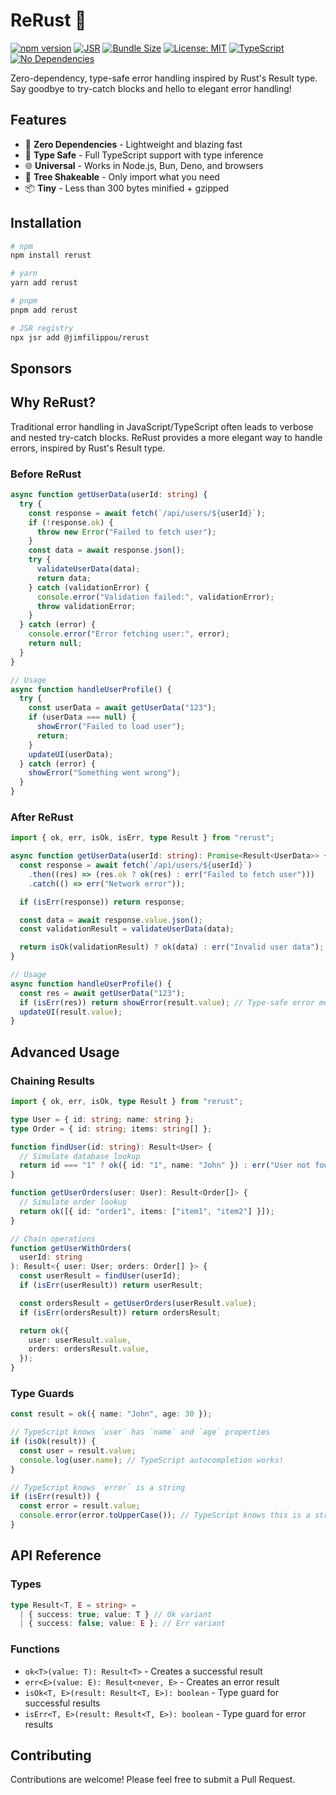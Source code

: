 # ReRust 🦀

[![npm version](https://img.shields.io/npm/v/rerust.svg)](https://www.npmjs.com/package/rerust)
[![JSR](https://jsr.io/badges/@jimfilippou/rerust)](https://jsr.io/@jimfilippou/rerust)
[![Bundle Size](https://img.shields.io/bundlephobia/minzip/rerust)](https://bundlephobia.com/package/rerust)
[![License: MIT](https://img.shields.io/badge/License-MIT-yellow.svg)](https://opensource.org/licenses/MIT)
[![TypeScript](https://img.shields.io/badge/TypeScript-Ready-blue.svg)](https://www.typescriptlang.org/)
[![No Dependencies](https://img.shields.io/badge/dependencies-0-brightgreen.svg)](package.json)

Zero-dependency, type-safe error handling inspired by Rust's Result type. Say goodbye to try-catch blocks and hello to elegant error handling!

## Features

- 🚀 **Zero Dependencies** - Lightweight and blazing fast
- 💪 **Type Safe** - Full TypeScript support with type inference
- 🌐 **Universal** - Works in Node.js, Bun, Deno, and browsers
- 🎯 **Tree Shakeable** - Only import what you need
- 📦 **Tiny** - Less than 300 bytes minified + gzipped

## Installation

```bash
# npm
npm install rerust

# yarn
yarn add rerust

# pnpm
pnpm add rerust

# JSR registry
npx jsr add @jimfilippou/rerust
```

## Sponsors

## Why ReRust?

Traditional error handling in JavaScript/TypeScript often leads to verbose and nested try-catch blocks. ReRust provides a more elegant way to handle errors, inspired by Rust's Result type.

### Before ReRust

```typescript
async function getUserData(userId: string) {
  try {
    const response = await fetch(`/api/users/${userId}`);
    if (!response.ok) {
      throw new Error("Failed to fetch user");
    }
    const data = await response.json();
    try {
      validateUserData(data);
      return data;
    } catch (validationError) {
      console.error("Validation failed:", validationError);
      throw validationError;
    }
  } catch (error) {
    console.error("Error fetching user:", error);
    return null;
  }
}

// Usage
async function handleUserProfile() {
  try {
    const userData = await getUserData("123");
    if (userData === null) {
      showError("Failed to load user");
      return;
    }
    updateUI(userData);
  } catch (error) {
    showError("Something went wrong");
  }
}
```

### After ReRust

```typescript
import { ok, err, isOk, isErr, type Result } from "rerust";

async function getUserData(userId: string): Promise<Result<UserData>> {
  const response = await fetch(`/api/users/${userId}`)
    .then((res) => (res.ok ? ok(res) : err("Failed to fetch user")))
    .catch(() => err("Network error"));

  if (isErr(response)) return response;

  const data = await response.value.json();
  const validationResult = validateUserData(data);

  return isOk(validationResult) ? ok(data) : err("Invalid user data");
}

// Usage
async function handleUserProfile() {
  const res = await getUserData("123");
  if (isErr(res)) return showError(result.value); // Type-safe error message
  updateUI(result.value);
}
```

## Advanced Usage

### Chaining Results

```typescript
import { ok, err, isOk, type Result } from "rerust";

type User = { id: string; name: string };
type Order = { id: string; items: string[] };

function findUser(id: string): Result<User> {
  // Simulate database lookup
  return id === "1" ? ok({ id: "1", name: "John" }) : err("User not found");
}

function getUserOrders(user: User): Result<Order[]> {
  // Simulate order lookup
  return ok([{ id: "order1", items: ["item1", "item2"] }]);
}

// Chain operations
function getUserWithOrders(
  userId: string
): Result<{ user: User; orders: Order[] }> {
  const userResult = findUser(userId);
  if (isErr(userResult)) return userResult;

  const ordersResult = getUserOrders(userResult.value);
  if (isErr(ordersResult)) return ordersResult;

  return ok({
    user: userResult.value,
    orders: ordersResult.value,
  });
}
```

### Type Guards

```typescript
const result = ok({ name: "John", age: 30 });

// TypeScript knows `user` has `name` and `age` properties
if (isOk(result)) {
  const user = result.value;
  console.log(user.name); // TypeScript autocompletion works!
}

// TypeScript knows `error` is a string
if (isErr(result)) {
  const error = result.value;
  console.error(error.toUpperCase()); // TypeScript knows this is a string
}
```

## API Reference

### Types

```typescript
type Result<T, E = string> =
  | { success: true; value: T } // Ok variant
  | { success: false; value: E }; // Err variant
```

### Functions

- `ok<T>(value: T): Result<T>` - Creates a successful result
- `err<E>(value: E): Result<never, E>` - Creates an error result
- `isOk<T, E>(result: Result<T, E>): boolean` - Type guard for successful results
- `isErr<T, E>(result: Result<T, E>): boolean` - Type guard for error results

## Contributing

Contributions are welcome! Please feel free to submit a Pull Request.
